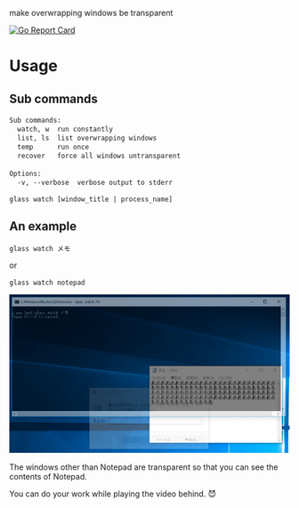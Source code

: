 make overwrapping windows be transparent

[![Go Report Card](https://goreportcard.com/badge/github.com/shu-go/glass)](https://goreportcard.com/report/github.com/shu-go/glass)

# Usage

## Sub commands

```
Sub commands:
  watch, w  run constantly
  list, ls  list overwrapping windows
  temp      run once
  recover   force all windows untransparent

Options:
  -v, --verbose  verbose output to stderr
```

```
glass watch [window_title | process_name]
```

## An example

```
glass watch メモ
```

or

```
glass watch notepad
```

![Screenshot](https://raw.githubusercontent.com/shu-go/glass/assets/glass_1.png)

The windows other than Notepad are transparent so that you can see the contents of Notepad.

You can do your work while playing the video behind. :smiling_imp:

<!-- vim: set et ft=markdown sts=4 sw=4 ts=4 tw=0 : -->
